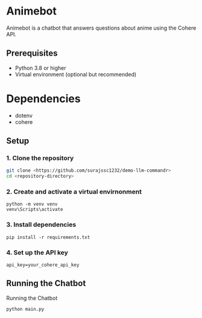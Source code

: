 # Animebot

Animebot is a chatbot that answers questions about anime using the Cohere API. 

## Prerequisites

- Python 3.8 or higher
- Virtual environment (optional but recommended)

# Dependencies
- dotenv
- cohere

## Setup

### 1. Clone the repository

```sh
git clone <https://github.com/surajssc1232/demo-llm-commandr>
cd <repository-directory>
```
### 2. Create and activate a virtual envirnonment

```
python -m venv venv
venv\Scripts\activate
```
### 3. Install dependencies

```
pip install -r requirements.txt
```

### 4. Set up the API key

```
api_key=your_cohere_api_key
```

## Running the Chatbot

Running the Chatbot

```
python main.py
```


